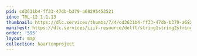 ```yaml
---
pid: cd3631b4-ff33-47db-b379-a68295453521
idno: TRL-12.1.1.13
thumbnail: https://dlc.services/thumbs/7/4/cd3631b4-ff33-47db-b379-a68295453521/full/400,339/0/default.jpg
manifest: https://dlc.services/iiif-resource/delft/string1string2string3/kaartenproject-2007/TRL-12.1.1.13
order: '595'
layout: map
collection: kaartenproject
---
```

